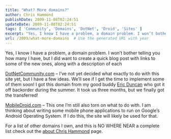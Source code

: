 ```yaml
---
title: "What? More domains?"
author: Chris Hammond
publishDate: 2009-11-08T02:24:51
updateDate: 2009-11-08T02:24:51
tags: [ 'Community', 'Domains', 'DotNet', 'Droid', 'Sites' ]
excerpt: "Yes, I know I have a problem, a domain problem. I won’t bother telling you how many I have, but I did want to create a quick blog post with links to some of the new ones, along with a description of each  DotNetCommunity.com – I’ve not yet decided what exactly to do with this site yet, but I have a few ideas. We’ll see if I get the time to implement some of them soon! I got this domain from my good buddy Eric Duncan who got it off backorder during the summer. It took us three months, but we finally got the transferred!  MobileDroid.com – This one I’m still also torn on what to do with. I am thinking about writing some mobile phone applications to run on Google’s Android Operating System. If I do this, the site will likely be used for that.  For a list of other domains I own, and this is NO WHERE NEAR a complete list check out the About Chris Hammond page."
url: /2009/what-more-domains  # Use the generated URL with year
---
```

<p>Yes, I know I have a problem, a domain problem. I won’t bother telling you how many I have, but I did want to create a quick blog post with links to some of the new ones, along with a description of each</p>  <p><a href="https://www.dotnetcommunity.com/" target="_blank">DotNetCommunity.com</a> – I’ve not yet decided what exactly to do with this site yet, but I have a few ideas. We’ll see if I get the time to implement some of them soon! I got this domain from my good buddy <a href="https://www.eduncan911.com/" target="_blank">Eric Duncan</a> who got it off backorder during the summer. It took us three months, but we finally got the transferred!</p>  <p><a href="https://www.mobiledroid.com/" target="_blank">MobileDroid.com</a> – This one I’m still also torn on what to do with. I am thinking about writing some mobile phone applications to run on Google’s Android Operating System. If I do this, the site will likely be used for that.</p>  <p>For a list of other domains I own, and this is NO WHERE NEAR a complete list check out the <a href="https://www.chrishammond.com/about">about Chris Hammond</a> page.</p>
